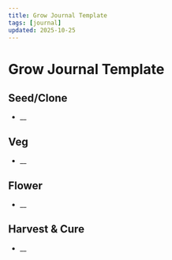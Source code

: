 ```yaml
---
title: Grow Journal Template
tags: [journal]
updated: 2025-10-25
---
```

# Grow Journal Template

## Seed/Clone
- __

## Veg
- __

## Flower
- __

## Harvest & Cure
- __
